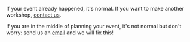 If your event already happened, it's normal. If you want to make another workshop, [contact us](http://djangogirls.org/organize/).

If you are in the middle of planning your event, it's not normal but don't worry: send us an [email](mailto:hello@djangogirls.org) and we will fix this!
